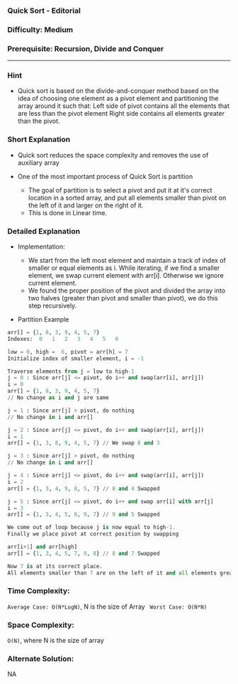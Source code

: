 ### Quick Sort - Editorial

### Difficulty:  Medium

### Prerequisite: Recursion, Divide and Conquer
---
### Hint

* Quick sort is based on the divide-and-conquer method based on the idea of choosing one element as a pivot element and partitioning the array around it such that: Left side of pivot contains all the elements that are less than the pivot element Right side contains all elements greater than the pivot.

### Short Explanation

* Quick sort reduces the space complexity and removes the use of auxiliary array

* One of the most important process of Quick Sort is partition
    * The goal of partition is to select a pivot and put it at it's correct location in a sorted array, and put all elements smaller than pivot on the left of it and larger on the right of it.
    * This is done in Linear time.


### Detailed Explanation

* Implementation:
    * We start from the left most element and maintain a track of index of smaller or equal elements as i. While iterating, if we find a smaller element, we swap current element with arr[i]. Otherwise we ignore current element. 
    * We found the proper position of the pivot and divided the array into two halves (greater than pivot and smaller than pivot), we do this step recursively.

* Partition Example

```python
arr[] = {1, 8, 3, 9, 4, 5, 7}
Indexes:  0   1   2   3   4   5   6 

low = 0, high =  6, pivot = arr[h] = 7
Initialize index of smaller element, i = -1

Traverse elements from j = low to high-1
j = 0 : Since arr[j] <= pivot, do i++ and swap(arr[i], arr[j])
i = 0 
arr[] = {1, 8, 3, 9, 4, 5, 7} 
// No change as i and j are same

j = 1 : Since arr[j] > pivot, do nothing
// No change in i and arr[]

j = 2 : Since arr[j] <= pivot, do i++ and swap(arr[i], arr[j])
i = 1
arr[] = {1, 3, 8, 9, 4, 5, 7} // We swap 8 and 3 

j = 3 : Since arr[j] > pivot, do nothing
// No change in i and arr[]

j = 4 : Since arr[j] <= pivot, do i++ and swap(arr[i], arr[j])
i = 2
arr[] = {1, 3, 4, 9, 8, 5, 7} // 8 and 4 Swapped

j = 5 : Since arr[j] <= pivot, do i++ and swap arr[i] with arr[j] 
i = 3 
arr[] = {1, 3, 4, 5, 8, 9, 7} // 9 and 5 Swapped 

We come out of loop because j is now equal to high-1.
Finally we place pivot at correct position by swapping

arr[i+1] and arr[high]
arr[] = {1, 3, 4, 5, 7, 9, 8} // 8 and 7 Swapped 

Now 7 is at its correct place. 
All elements smaller than 7 are on the left of it and all elements greater than 7 are on the right of it.
```

### Time Complexity:

` Average Case: O(N*LogN) `, N is the size of Array
` Worst Case: O(N*N)` 

### Space Complexity:

`O(N)`, where N is the size of array

### Alternate Solution:
NA
